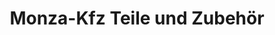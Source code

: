 ---
title: "Monza-Kfz Teile und Zubehör"
url: /lauf-a-d-pegnitz/monza-kfz-teile-und-zubehoer/
shop: Autowerkstatt
---